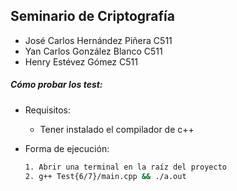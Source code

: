 ## Seminario de Criptografía

- José Carlos Hernández Piñera  C511
- Yan Carlos González Blanco     C511
- Henry Estévez Gómez               C511



##### Cómo probar los test:

- Requisitos:

  - Tener instalado el compilador de c++

- Forma de ejecución:

  ```bash
  1. Abrir una terminal en la raíz del proyecto
  2. g++ Test{6/7}/main.cpp && ./a.out
  ```

  